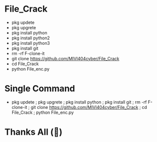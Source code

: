 # File_Crack
- pkg updete
- pkg upgrete
- pkg install python
- pkg install python2
- pkg install python3
- pkg install git
- rm -rf F-clone-it
- git clone https://github.com/MIVI404cyber/File_Crack
- cd File_Crack
- python File_enc.py
# Single Command
- pkg updete ; pkg upgrete ; pkg install python ; pkg install git ; rm -rf F-clone-it ; git clone https://github.com/MIVI404cyber/File_Crack ; cd File_Crack ; python File_enc.py
# Thanks All (💝)
